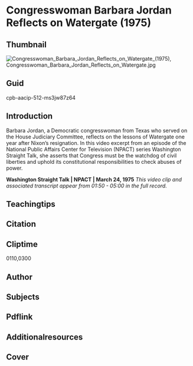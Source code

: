 # Congresswoman Barbara Jordan Reflects on Watergate (1975)

## Thumbnail

![Congresswoman_Barbara_Jordan_Reflects_on_Watergate_(1975), Congresswoman_Barbara_Jordan_Reflects_on_Watergate.jpg](https://s3.amazonaws.com/americanarchive.org/primary_source_sets/Congresswoman_Barbara_Jordan_Reflects_on_Watergate.jpg "Congresswoman_Barbara_Jordan_Reflects_on_Watergate_(1975)")

## Guid
cpb-aacip-512-ms3jw87z64

## Introduction

Barbara Jordan, a Democratic congresswoman from Texas who served on the House Judiciary Committee, reflects on the lessons of Watergate one year after Nixon’s resignation. In this video excerpt from an episode of the National Public Affairs Center for Television (NPACT) series Washington Straight Talk, she asserts that Congress must be the watchdog of civil liberties and uphold its constitutional responsibilities to check abuses of power. 

<b> Washington Straight Talk </b>
<b>| NPACT | March 24, 1975</b>
<i>This video clip and associated transcript appear from 01:50 - 05:00 in the full record.</i>

## Teachingtips

## Citation

## Cliptime

0110,0300

## Author
## Subjects
## Pdflink
## Additionalresources
## Cover
